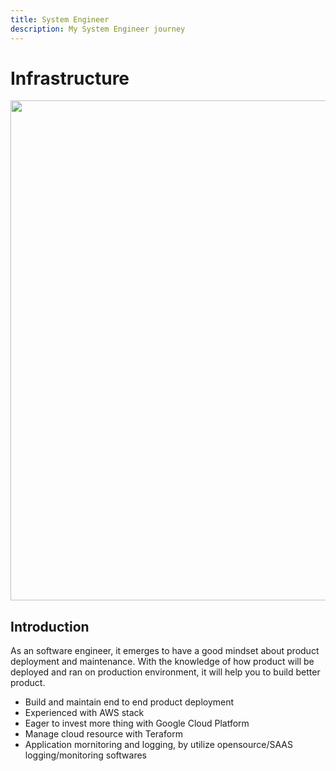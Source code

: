 ```yaml
---
title: System Engineer
description: My System Engineer journey
---
```


# Infrastructure

<img src="https://i.imgur.com/tT5vF7k.png" width="800">

## Introduction

As an software engineer, it emerges to have a good mindset about product deployment and maintenance. With the knowledge of how product will be deployed and ran on production environment, it will help you to build better product.

* Build and maintain end to end product deployment
* Experienced with AWS stack
* Eager to invest more thing with Google Cloud Platform
* Manage cloud resource with Teraform
* Application mornitoring and logging, by utilize opensource/SAAS logging/monitoring softwares
